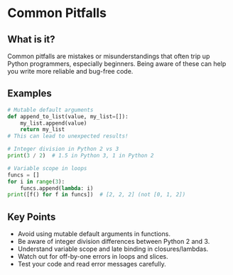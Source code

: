 # Common Pitfalls

## What is it?

Common pitfalls are mistakes or misunderstandings that often trip up Python programmers, especially beginners. Being aware of these can help you write more reliable and bug-free code.

## Examples

```python
# Mutable default arguments
def append_to_list(value, my_list=[]):
    my_list.append(value)
    return my_list
# This can lead to unexpected results!

# Integer division in Python 2 vs 3
print(3 / 2)  # 1.5 in Python 3, 1 in Python 2

# Variable scope in loops
funcs = []
for i in range(3):
    funcs.append(lambda: i)
print([f() for f in funcs])  # [2, 2, 2] (not [0, 1, 2])
```

## Key Points

- Avoid using mutable default arguments in functions.
- Be aware of integer division differences between Python 2 and 3.
- Understand variable scope and late binding in closures/lambdas.
- Watch out for off-by-one errors in loops and slices.
- Test your code and read error messages carefully.
